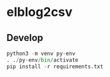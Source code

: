 # elblog2csv

## Develop

```python
python3 -m venv py-env
. ./py-env/bin/activate
pip install -r requirements.txt
```